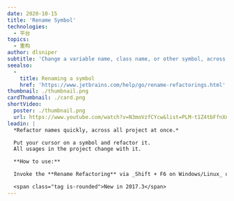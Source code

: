 ```yaml
---
date: 2020-10-15
title: 'Rename Symbol'
technologies:
  - 平台
topics:
  - 重构
author: dlsniper
subtitle: 'Change a variable name, class name, or other symbol, across the project.'
seealso:
  - 
    title: Renaming a symbol
    href: 'https://www.jetbrains.com/help/go/rename-refactorings.html'
thumbnail: ./thumbnail.png
cardThumbnail: ./card.png
shortVideo:
  poster: ./thumbnail.png
  url: https://www.youtube.com/watch?v=N3moVzfCYcw&list=PLM-t1Z4tbFfnXnghmtk6WVz10_pivOw25&index=21&t=0s
leadin: |
  *Refactor names quickly, across all project at once.*

  Put your cursor on a symbol and refactor it.
  All usages in the project change with it.

  **How to use:**

  Invoke the **Rename Refactoring** via _Shift + F6 on Windows/Linux_ or _⇧ + F6 on macOS_.

  <span class="tag is-rounded">New in 2017.3</span>
---
```


